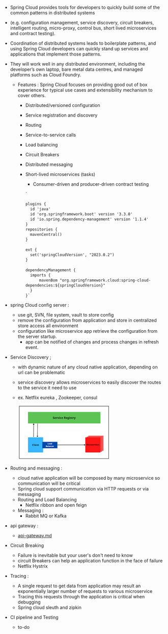 - Spring Cloud provides tools for developers to quickly build some of the common patterns in distributed systems 
- (e.g. configuration management, service discovery, circuit breakers, intelligent routing, micro-proxy, control bus, short lived microservices and contract testing). 
- Coordination of distributed systems leads to boilerplate patterns, and using Spring Cloud developers can quickly stand up services and applications that implement those patterns. 
- They will work well in any distributed environment, including the developer’s own laptop, bare metal data centres, and managed platforms such as Cloud Foundry.

  - Features : Spring Cloud focuses on providing good out of box experience for typical use cases and extensibility mechanism to cover others.
      - Distributed/versioned configuration 
      - Service registration and discovery 
      - Routing 
      - Service-to-service calls 
      - Load balancing 
      - Circuit Breakers 
      - Distributed messaging 
      - Short-lived microservices (tasks)
        - Consumer-driven and producer-driven contract testing

        `

            plugins {
              id 'java'
              id 'org.springframework.boot' version '3.3.0'
              id 'io.spring.dependency-management' version '1.1.4'
            }
            repositories {
              mavenCentral()
            }
        
            ext {
              set('springCloudVersion', "2023.0.2")
            }
        
            dependencyManagement {
              imports {
                  mavenBom "org.springframework.cloud:spring-cloud-dependencies:${springCloudVersion}"
              }
            }`
- spring Cloud config server : 
    - use git, SVN, file system, vault to store config
    - remove the configuration from application and store in centralized store access all environment
    - configuration like microservice app retrieve the configuration from the server startup.
        - app can be notified of changes and process changes in refresh event.
- Service Discovery ;
  - with dynamic nature of any cloud native application, depending on url can be problematic
  - service discovery allows microservices to easily discover the routes to the service it need to use
  - ex. Netflix eureka , Zookeeper, consul
  
    ![img.png](img.png)
- Routing and messaging :
    - cloud native application will be composed by many microservice so communication will be critical
    - Spring cloud support communication via HTTP requests or via messaging 
    - Routing and Load Balancing 
        - Netflix ribbon and open feign 
    - Messaging :
        - Rabbit MQ or Kafka
- api gateway : 
    - [api-gateway.md](api-gateway.md)
- Circuit Breaking 
    - Failure is inevitable but your user's don't need to know
    - circuit Breakers can help an application function in the face of failure 
    - Netflix Hystrix
- Tracing :
    - A single request to get data from application may result an exponentially larger number of
    requests to various microservice
    - Tracing this requests through the application is critical when debugging 
    - Spring cloud sleuth and zipkin 
- CI pipeline and Testing 
    - to-do
